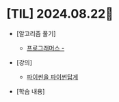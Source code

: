 # [TIL] 2024.08.22📒

 
* [알고리즘 풀기]
  * [프로그래머스 - ](https://haemggi.tistory.com/69)
    
* [강의]
  * [파이썬을 파이썬답게](https://school.programmers.co.kr/learn/courses/4008/4008-%ED%8C%8C%EC%9D%B4%EC%8D%AC%EC%9D%84-%ED%8C%8C%EC%9D%B4%EC%8D%AC%EB%8B%B5%EA%B2%8C)

* [학습 내용]
